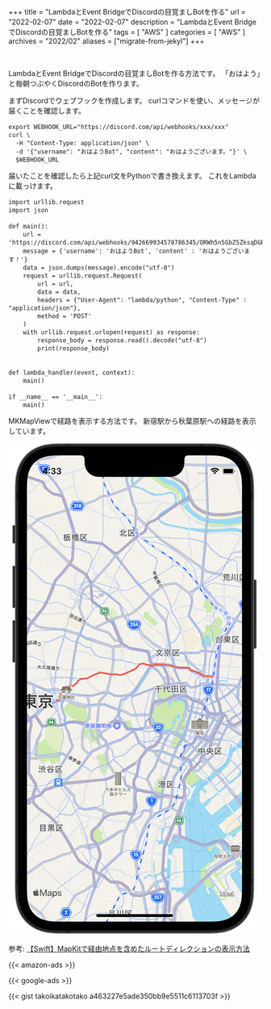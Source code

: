 +++
title =  "LambdaとEvent BridgeでDiscordの目覚ましBotを作る"
url = "2022-02-07"
date = "2022-02-07"
description = "LambdaとEvent BridgeでDiscordの目覚ましBotを作る"
tags = [
  "AWS"
]
categories = [
  "AWS"
]
archives = "2022/02"
aliases = ["migrate-from-jekyl"]
+++

<br>

LambdaとEvent BridgeでDiscordの目覚ましBotを作る方法です。
「おはよう」と毎朝つぶやくDiscordのBotを作ります。

まずDiscordでウェブフックを作成します。
curlコマンドを使い、メッセージが届くことを確認します。

```
export WEBHOOK_URL="https://discord.com/api/webhooks/xxx/xxx"
curl \
  -H "Content-Type: application/json" \
  -d '{"username": "おはようBot", "content": "おはようございます。"}' \
  $WEBHOOK_URL
```

届いたことを確認したら上記curl文をPythonで書き換えます。
これをLambdaに載っけます。

```
import urllib.request
import json

def main():
    url = 'https://discord.com/api/webhooks/942669934578786345/ORWh5n5GbZ5ZksqDGRRhOfU2E59I5u6x94Rt4OCesMM2hu90IewNRl6PKLx6PslDVCHJ'
    message = {'username': 'おはようBot', 'content' : 'おはようございます！'}
    data = json.dumps(message).encode("utf-8")
    request = urllib.request.Request(
        url = url,
        data = data,
        headers = {"User-Agent": "lambda/python", "Content-Type" : "application/json"},
        method = 'POST'
    )
    with urllib.request.urlopen(request) as response:
        response_body = response.read().decode("utf-8")
        print(response_body)


def lambda_handler(event, context):
    main()

if __name__ == '__main__':
    main()
```


MKMapViewで経路を表示する方法です。
新宿駅から秋葉原駅への経路を表示しています。

![Image](1.png)

参考: [【Swift】MapKitで経由地点を含めたルートディレクションの表示方法](https://orangelog.site/swift/mapkit-waypoints-route-direction/)


<!-- Amazon Ads -->
{{< amazon-ads >}}

<!-- Google Ads -->
{{< google-ads >}}

{{< gist takoikatakotako a463227e5ade350bb9e5511c6113703f >}}


